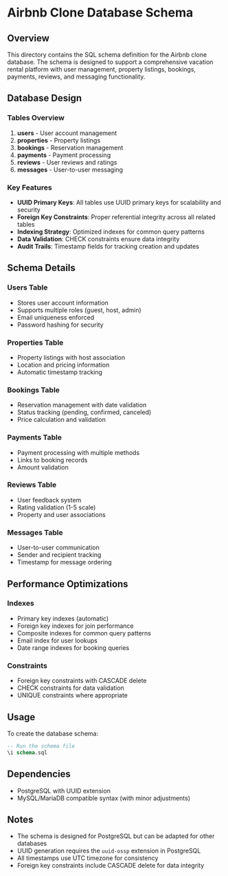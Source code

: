 # Airbnb Clone Database Schema

## Overview

This directory contains the SQL schema definition for the Airbnb clone database. The schema is designed to support a comprehensive vacation rental platform with user management, property listings, bookings, payments, reviews, and messaging functionality.

## Database Design

### Tables Overview

1. **users** - User account management
2. **properties** - Property listings
3. **bookings** - Reservation management
4. **payments** - Payment processing
5. **reviews** - User reviews and ratings
6. **messages** - User-to-user messaging

### Key Features

- **UUID Primary Keys**: All tables use UUID primary keys for scalability and security
- **Foreign Key Constraints**: Proper referential integrity across all related tables
- **Indexing Strategy**: Optimized indexes for common query patterns
- **Data Validation**: CHECK constraints ensure data integrity
- **Audit Trails**: Timestamp fields for tracking creation and updates

## Schema Details

### Users Table
- Stores user account information
- Supports multiple roles (guest, host, admin)
- Email uniqueness enforced
- Password hashing for security

### Properties Table
- Property listings with host association
- Location and pricing information
- Automatic timestamp tracking

### Bookings Table
- Reservation management with date validation
- Status tracking (pending, confirmed, canceled)
- Price calculation and validation

### Payments Table
- Payment processing with multiple methods
- Links to booking records
- Amount validation

### Reviews Table
- User feedback system
- Rating validation (1-5 scale)
- Property and user associations

### Messages Table
- User-to-user communication
- Sender and recipient tracking
- Timestamp for message ordering

## Performance Optimizations

### Indexes
- Primary key indexes (automatic)
- Foreign key indexes for join performance
- Composite indexes for common query patterns
- Email index for user lookups
- Date range indexes for booking queries

### Constraints
- Foreign key constraints with CASCADE delete
- CHECK constraints for data validation
- UNIQUE constraints where appropriate

## Usage

To create the database schema:

```sql
-- Run the schema file
\i schema.sql
```

## Dependencies

- PostgreSQL with UUID extension
- MySQL/MariaDB compatible syntax (with minor adjustments)

## Notes

- The schema is designed for PostgreSQL but can be adapted for other databases
- UUID generation requires the `uuid-ossp` extension in PostgreSQL
- All timestamps use UTC timezone for consistency
- Foreign key constraints include CASCADE delete for data integrity
